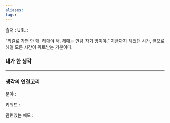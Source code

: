 ```yaml
---
aliases: 
tags:
---
```

출처 : 
URL : 

“외길로 가면 안 돼. 헤매야 해. 헤매는 만큼 자기 땅이야.” 지금까지 헤맸던 시간, 앞으로 헤맬 모든 시간이 위로받는 기분이다.

### 내가 한 생각

---
### 생각의 연결고리
분야 : 

키워드 : 


관련있는 메모 : 

